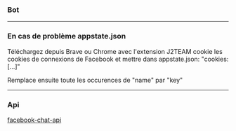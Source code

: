 ### Bot
___


### En cas de problème appstate.json
Téléchargez depuis Brave ou Chrome avec l'extension J2TEAM cookie les cookies de connexions de Facebook et mettre dans appstate.json: "cookies:[...]"

Remplace ensuite toute les occurences de "name" par "key"

___

### Api
[facebook-chat-api](https://github.com/Schmavery/facebook-chat-api)

